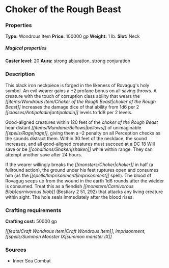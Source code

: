 ﻿---
Title: "Choker of the Rough Beast"
Type: "Wondrous Item"
Price: "100000 gp"
Weight: "1 lb."
Slot: "Neck"
Caster level: "20"
Aura: "strong abjuration, strong conjuration"
Description: |
  "This black iron neckpiece is forged in the likeness of Rovagug's holy symbol. An evil wearer gains a +2 profane bonus on all saving throws. A creature with the touch of corruption class ability that wears the _choker of the Rough Beast_ increases the damage dice of that ability from 1d6 per 2 antipaladin levels to 1d8 per 2 levels.
  Good-aligned creatures within 120 feet of the _choker of the Rough Beast_ hear distant bellows of unimaginable rage, giving them a –2 penalty on all Perception checks as the sounds distract them. Within 30 feet of the necklace, the sound increases, and all good-aligned creatures must succeed at a DC 18 Will save or be shaken while within range. They can attempt another save after 24 hours.
  If the wearer willingly breaks the choker in half (a fullround action), the ground under his feet ruptures open and consumes him (as the _imprisonment_ spell). The blood of Rovagug seeps up from the wound in the earth 1d6 rounds after the wielder is consumed. Treat this as a fiendish carnivorous blob (Bestiary 2 51, 292) that attacks any living creature within sight. The hole seals immediately after the blood rises."
Crafting cost: "50000 gp"
Sources: "['Inner Sea Combat']"
---

# Choker of the Rough Beast

### Properties

**Type:** Wondrous Item **Price:** 100000 gp **Weight:** 1 lb. **Slot:** Neck

##### Magical properties

**Caster level:** 20 **Aura:** strong abjuration, strong conjuration

### Description

This black iron neckpiece is forged in the likeness of Rovagug's holy symbol. An evil wearer gains a +2 profane bonus on all saving throws. A creature with the touch of corruption class ability that wears the _[[items/Wondrous Item/Choker of the Rough Beast|choker of the Rough Beast]]_ increases the damage dice of that ability from 1d6 per 2 _[[classes/Antipaladin|antipaladin]]_ levels to 1d8 per 2 levels.

Good-aligned creatures within 120 feet of the _choker of the Rough Beast_ hear distant _[[items/Mundane/Bellows|bellows]]_ of unimaginable _[[spells/Rage|rage]]_, giving them a –2 penalty on all Perception checks as the sounds distract them. Within 30 feet of the necklace, the sound increases, and all good-aligned creatures must succeed at a DC 18 Will save or be _[[conditions/Shaken|shaken]]_ while within range. They can attempt another save after 24 hours.

If the wearer willingly breaks the _[[monsters/Choker|choker]]_ in half (a fullround action), the ground under his feet ruptures open and consumes him (as the _[[spells/Imprisonment|imprisonment]]_ spell). The blood of Rovagug seeps up from the wound in the earth 1d6 rounds after the wielder is consumed. Treat this as a fiendish _[[monsters/Carnivorous Blob|carnivorous blob]]_ (Bestiary 2 51, 292) that attacks any living creature within sight. The hole seals immediately after the blood rises.

### Crafting requirements

**Crafting cost:** 50000 gp

_[[feats/Craft Wondrous Item|Craft Wondrous Item]]_, _imprisonment_, _[[spells/Summon Monster IX|summon monster IX]]_

### Sources

* Inner Sea Combat